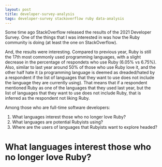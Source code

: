 ```yaml
---
layout: post
title: developer-survey-analysis
tags: developer-survey stackoverflow ruby data-analysis
---
```


Some time ago StackOverflow released the results of the 2021 Developer Survey. One of the things that I was interested in was how the Ruby community is doing (at least the one on StackOverflow).

And, the results were interesting. Compared to previous year, Ruby is still the 17th most commonly used programming languages, with a slight decrease in the percentage of respondets who use Ruby (6.05% vs 6.75%). Also, similar to last year around 50% of those who use Ruby
love it, and the other half hate it (a programming language is deemed as dreaded/hated by a respondent if the list of languages that they want to use does not include the language they are currently using). That means that if a respondent mentioned Ruby as one of the languages
that they used last year, but the list of languages that they want to use does not include Ruby, that is inferred as the respondent not liking Ruby.

Among those who are full-time software developers:
1. What languages interest those who no longer love Ruby?
2. What languages are potential Rubyists using?
3. Where are the users of languages that Rubyists want to explore headed?


# What languages interest those who no longer love Ruby?

